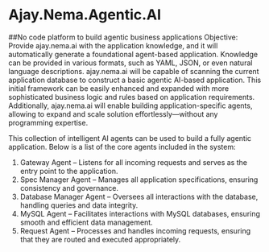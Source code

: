 # Ajay.Nema.Agentic.AI 
##No code platform to build agentic business applications
Objective:
Provide ajay.nema.ai with the application knowledge, and it will automatically generate a foundational agent-based application. Knowledge can be provided in various formats, such as YAML, JSON, or even natural language descriptions.
ajay.nema.ai will be capable of scanning the current application database to construct a basic agentic AI-based application. This initial framework can be easily enhanced and expanded with more sophisticated business logic and rules based on application requirements. Additionally, ajay.nema.ai will enable building application-specific agents, allowing to expand and scale solution effortlessly—without any programming expertise.

This collection of intelligent AI agents can be used to build a fully agentic application. Below is a list of the core agents included in the system:

1. Gateway Agent – Listens for all incoming requests and serves as the entry point to the application.
2. Spec Manager Agent – Manages all application specifications, ensuring consistency and governance.
3. Database Manager Agent – Oversees all interactions with the database, handling queries and data integrity.
4. MySQL Agent – Facilitates interactions with MySQL databases, ensuring smooth and efficient data management.
5. Request Agent – Processes and handles incoming requests, ensuring that they are routed and executed appropriately.

